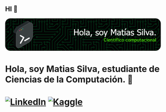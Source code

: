 ## HI 👋
![banner](baner.png)
<h1>Hola, soy Matias Silva, estudiante de Ciencias de la Computación. 🚀<h1>

[![LinkedIn](https://img.shields.io/badge/linkedin-%230077B5.svg?style=for-the-badge&logo=linkedin&logoColor=white)](https://www.linkedin.com/in/matias-silva-palomo-85a151329/)
[![Kaggle](https://img.shields.io/badge/Kaggle-035a7d?style=for-the-badge&logo=kaggle&logoColor=white)](https://www.kaggle.com/matiassilvapalmo)
